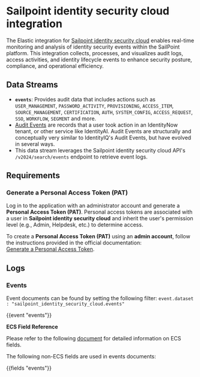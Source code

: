 # Sailpoint identity security cloud integration

The Elastic integration for [Sailpoint identity security cloud](https://www.sailpoint.com/products/identity-security-cloud) enables real-time monitoring and analysis of identity security events within the SailPoint platform. This integration collects, processes, and visualizes audit logs, access activities, and identity lifecycle events to enhance security posture, compliance, and operational efficiency.

## Data Streams

- **`events`**: Provides audit data that includes actions such as `USER_MANAGEMENT`, `PASSWORD_ACTIVITY`, `PROVISIONING`, `ACCESS_ITEM`, `SOURCE_MANAGEMENT`, `CERTIFICATION`, `AUTH`, `SYSTEM_CONFIG`, `ACCESS_REQUEST`, `SSO`, `WORKFLOW`, `SEGMENT` and more.
- [Audit Events](https://community.sailpoint.com/t5/IdentityNow-Wiki/Audit-Events-in-Cloud-Audit/ta-p/218727) are records that a user took action in an IdentityNow tenant, or other service like IdentityAI. Audit Events are structurally and conceptually very similar to IdentityIQ's Audit Events, but have evolved in several ways.
- This data stream leverages the Sailpoint identity security cloud API's `/v2024/search/events` endpoint to retrieve event logs.

## Requirements

### Generate a Personal Access Token (PAT)

Log in to the application with an administrator account and generate a **Personal Access Token (PAT)**. Personal access tokens are associated with a user in **Sailpoint identity security cloud** and inherit the user's permission level (e.g., Admin, Helpdesk, etc.) to determine access.

To create a **Personal Access Token (PAT)** using an **admin account**, follow the instructions provided in the official documentation:  
[Generate a Personal Access Token](https://developer.sailpoint.com/docs/api/v2024/authentication#generate-a-personal-access-token).

## Logs

### Events

Event documents can be found by setting the following filter: 
`event.dataset : "sailpoint_identity_security_cloud.events"`

{{event "events"}}

**ECS Field Reference**

Please refer to the following [document](https://www.elastic.co/guide/en/ecs/current/ecs-field-reference.html) for detailed information on ECS fields.

The following non-ECS fields are used in events documents:

{{fields "events"}}

